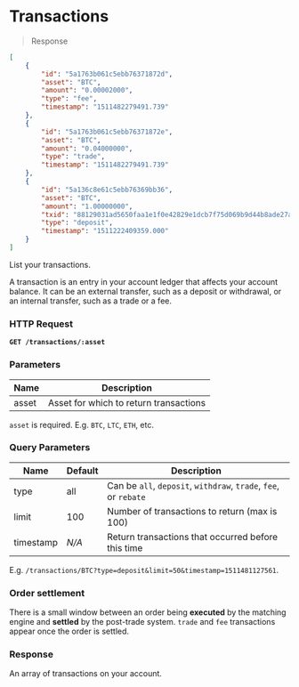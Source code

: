 # Transactions

> Response

```json
[
    {
        "id": "5a1763b061c5ebb76371872d",
        "asset": "BTC",
        "amount": "0.00002000",
        "type": "fee",
        "timestamp": "1511482279491.739"
    },
    {
        "id": "5a1763b061c5ebb76371872e",
        "asset": "BTC",
        "amount": "0.04000000",
        "type": "trade",
        "timestamp": "1511482279491.739"
    },
    {
        "id": "5a136c8e61c5ebb76369bb36",
        "asset": "BTC",
        "amount": "1.00000000",
        "txid": "88129031ad5650faa1e1f0e42829e1dcb7f75d069b9d44b8ade27a2d3ab868bd",
        "type": "deposit",
        "timestamp": "1511222409359.000"
    }
]
```

List your transactions.

A transaction is an entry in your account ledger that affects your account balance. It can be an external transfer, such as a deposit or withdrawal, or an internal transfer, such as a trade or a fee.

### HTTP Request

**`GET /transactions/:asset`**

### Parameters

Name | Description
--------- | -------
asset | Asset for which to return transactions

`asset` is required. E.g. `BTC`, `LTC`, `ETH`, etc.

### Query Parameters

Name | Default | Description
---------- | ---- | -------
type | all | Can be `all`, `deposit`, `withdraw`, `trade`, `fee`, or `rebate`
limit | 100 | Number of transactions to return (max is 100)
timestamp | *N/A* | Return transactions that occurred before this time

E.g. `/transactions/BTC?type=deposit&limit=50&timestamp=1511481127561`.

### Order settlement

There is a small window between an order being **executed** by the matching engine and **settled** by the post-trade system. `trade` and `fee` transactions appear once the order is settled.

### Response

An array of transactions on your account.
